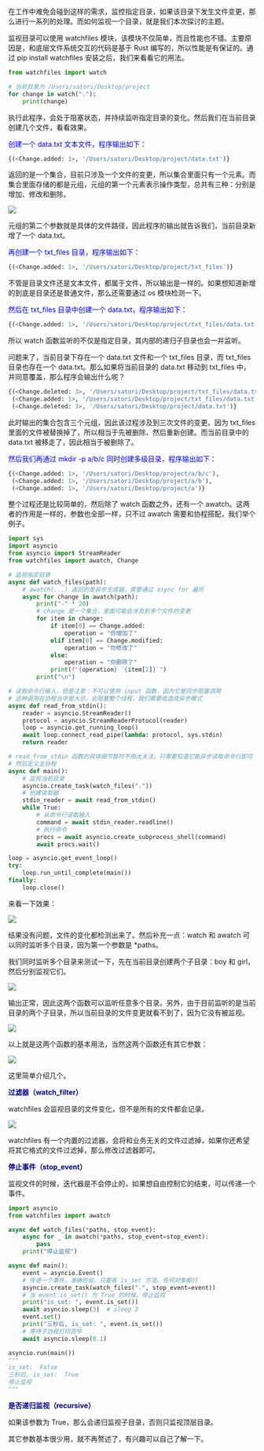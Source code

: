 在工作中难免会碰到这样的需求，监控指定目录，如果该目录下发生文件变更，那么进行一系列的处理。而如何监视一个目录，就是我们本次探讨的主题。

监视目录可以使用 watchfiles 模块，该模块不仅简单，而且性能也不错。主要原因是，和底层文件系统交互的代码是基于 Rust 编写的，所以性能是有保证的。通过 pip install watchfiles 安装之后，我们来看看它的用法。

~~~python
from watchfiles import watch

# 当前目录为 /Users/satori/Desktop/project
for change in watch("."):
    print(change)
~~~

执行此程序，会处于阻塞状态，并持续监听指定目录的变化。然后我们在当前目录创建几个文件，看看效果。

<font color="blue">创建一个 data.txt 文本文件，程序输出如下：</font>

~~~python
{(<Change.added: 1>, '/Users/satori/Desktop/project/data.txt')}
~~~

返回的是一个集合，目前只涉及一个文件的变更，所以集合里面只有一个元素。而集合里面存储的都是元组，元组的第一个元素表示操作类型，总共有三种：分别是增加、修改和删除。

![](./1.png)

元组的第二个参数就是具体的文件路径，因此程序的输出就告诉我们，当前目录新增了一个 data.txt。

<font color="blue">再创建一个 txt_files 目录，程序输出如下：</font>

~~~python
{(<Change.added: 1>, '/Users/satori/Desktop/project/txt_files')}
~~~

不管是目录文件还是文本文件，都属于文件，所以输出是一样的。如果想知道新增的到底是目录还是普通文件，那么还需要通过 os 模块检测一下。

<font color="blue">然后在 txt_files 目录中创建一个 data.txt，程序输出如下：</font>

~~~python
{(<Change.added: 1>, '/Users/satori/Desktop/project/txt_files/data.txt')}
~~~

所以 watch 函数监听的不仅是指定目录，其内部的递归子目录也会一并监听。

问题来了，当前目录下存在一个 data.txt 文件和一个 txt_files 目录，而 txt_files 目录也存在一个 data.txt。那么如果将当前目录的 data.txt 移动到 txt_files 中，并同意覆盖，那么程序会输出什么呢？

```python
{(<Change.deleted: 3>, '/Users/satori/Desktop/project/txt_files/data.txt'), 
 (<Change.added: 1>, '/Users/satori/Desktop/project/txt_files/data.txt'), 
 (<Change.deleted: 3>, '/Users/satori/Desktop/project/data.txt')}
```

此时输出的集合包含三个元组，因此该过程涉及到三次文件的变更。因为 txt_files 里面的文件被替换掉了，所以相当于先被删除、然后重新创建。而当前目录中的 data.txt 被移走了，因此相当于被删除了。

<font color="blue">然后我们再通过 mkdir -p a/b/c 同时创建多级目录，程序输出如下：</font>

~~~python
{(<Change.added: 1>, '/Users/satori/Desktop/project/a/b/c'), 
 (<Change.added: 1>, '/Users/satori/Desktop/project/a/b'), 
 (<Change.added: 1>, '/Users/satori/Desktop/project/a')}
~~~

整个过程还是比较简单的，然后除了 watch 函数之外，还有一个 awatch。这两者的作用是一样的，参数也全部一样，只不过 awatch 需要和协程搭配，我们举个例子。

```python
import sys
import asyncio
from asyncio import StreamReader
from watchfiles import awatch, Change

# 监视指定目录
async def watch_files(path):
    # awatch(...) 返回的是异步生成器，需要通过 async for 遍历
    async for change in awatch(path):
        print("-" * 20)
        # change 是一个集合，里面可能会涉及到多个文件的变更
        for item in change:
            if item[0] == Change.added:
                operation = "你增加了"
            elif item[0] == Change.modified:
                operation = "你修改了"
            else:
                operation = "你删除了"
            print(f"{operation} `{item[1]}`")
        print("\n")

# 读取命令行输入，但是注意：不可以使用 input 函数，因为它是同步阻塞调用
# 这种调用在协程当中是大忌，会阻塞整个线程，我们需要改造成异步模式
async def read_from_stdin():
    reader = asyncio.StreamReader()
    protocol = asyncio.StreamReaderProtocol(reader)
    loop = asyncio.get_running_loop()
    await loop.connect_read_pipe(lambda: protocol, sys.stdin)
    return reader

# read_from_stdin 函数的具体细节暂时不用太关注，只需要知道它能异步读取命令行即可
# 然后定义主协程
async def main():
    # 监视当前目录
    asyncio.create_task(watch_files("."))
    # 创建读取器
    stdin_reader = await read_from_stdin()
    while True:
        # 从命令行读取输入
        command = await stdin_reader.readline()
        # 执行命令
        procs = await asyncio.create_subprocess_shell(command)
        await procs.wait()

loop = asyncio.get_event_loop()
try:
    loop.run_until_complete(main())
finally:
    loop.close()
```

来看一下效果：

![](./2.png)

结果没有问题，文件的变化都检测出来了。然后补充一点：watch 和 awatch 可以同时监听多个目录，因为第一个参数是 \*paths。

我们同时监听多个目录来测试一下，先在当前目录创建两个子目录：boy 和 girl，然后分别监视它们。

![](./3.png)

输出正常，因此这两个函数可以监听任意多个目录。另外，由于目前监听的是当前目录的两个子目录，所以当前目录的文件变更就看不到了，因为它没有被监视。

![](./4.png)

以上就是这两个函数的基本用法，当然这两个函数还有其它参数：

![](./5.png)

这里简单介绍几个。

**<font color="darkblue">过滤器（watch_filter）</font>**

watchfiles 会监视目录的文件变化，但不是所有的文件都会记录。

![](./6.png)

watchfiles 有一个内置的过滤器，会将和业务无关的文件过滤掉，如果你还希望将其它格式的文件过滤掉，那么修改过滤器即可。

**<font color="darkblue">停止事件（stop_event）</font>**

监视文件的时候，迭代器是不会停止的，如果想自由控制它的结束，可以传递一个事件。

~~~python
import asyncio
from watchfiles import awatch

async def watch_files(*paths, stop_event):
    async for _ in awatch(*paths, stop_event=stop_event):
        pass
    print("停止监视")

async def main():
    event = asyncio.Event()
    # 传递一个事件，准确的说，只要有 is_set 方法，任何对象都行
    asyncio.create_task(watch_files(".", stop_event=event))
    # 当 event.is_set() 为 True 的时候，停止监视
    print("is_set: ", event.is_set())
    await asyncio.sleep(3)  # sleep 3
    event.set()
    print("三秒后, is_set: ", event.is_set())
    # 等待子协程打印完毕
    await asyncio.sleep(0.1)

asyncio.run(main())
"""
is_set:  False
三秒后, is_set:  True
停止监视
"""
~~~

**<font color="darkblue">是否递归监视（recursive）</font>**

如果该参数为 True，那么会递归监视子目录，否则只监视顶层目录。

其它参数基本很少用，就不再赘述了，有兴趣可以自己了解一下。
